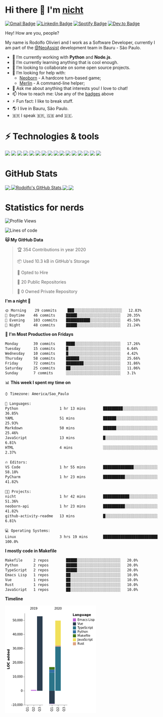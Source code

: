 # Hi there 👋 I'm [nicht](https://nicht.rocks)
[![Gmail Badge](https://img.shields.io/badge/-rodolfo.olivieri3@gmail.com-c14438?style=for-the-badge&logo=Gmail&logoColor=white)](mailto:rodolfo.olivieri3@gmail.com "Connect via Email")
[![Linkedin Badge](https://img.shields.io/badge/-Rodolfo%20Olivieri-0072b1?style=for-the-badge&logo=Linkedin&logoColor=white)](https://www.linkedin.com/in/rodolfoolivieri/ "Connect on LinkedIn")
[![Spotify Badge](https://img.shields.io/badge/-Spotify-1DB954?style=for-the-badge&logo=Spotify&logoColor=white)](https://open.spotify.com/user/22ydzsykc57ailqsqbn4ycwsq)
[![Dev.to Badge](https://img.shields.io/badge/DEV.TO-%230A0A0A.svg?style=for-the-badge&logo=dev-to&logoColor=white)](https://dev.to/nicht)


Hey! How are you, people?

My name is Rodolfo Olivieri and I work as a Software Developer, currently I am part of the [@NeoAssist](https://github.com/NeoAssist) development team in Bauru - São Paulo.

- 🔭 I’m currently working with **Python** and **Node.js**.
- 🌱 I’m currently learning anything that is cool enough.
- 👯 I’m looking to collaborate on some open source projects.
- 🤔 I’m looking for help with:
    * [Neoborn](https://github.com/neoborn-io) - A hardcore turn-based game;
    * [Merlin](https://github.com/nicht/merlin) - A command-line helper;
- 💬 Ask me about anything that interests you! I love to chat!
- 📫 How to reach me: Use any of the [badges](#hi-there--im-nicht) above
- ⚡ Fun fact: I like to break stuff. 
- 🌎 I live in Bauru, São Paulo.
- 🇧🇷 I speak 🇧🇷, 🇬🇧 and 🇩🇪.

# ⚡ Technologies & tools

![](https://img.shields.io/badge/OS-Linux-informational?style=flat&logo=linux&logoColor=white&color=6E5A93)
![](https://img.shields.io/badge/Distro-Fedora-informational?style=flat&logo=fedora&logoColor=white&color=6E5A93)
![](https://img.shields.io/badge/Editor-PyCharm-informational?style=flat&logo=intellij-idea&logoColor=white&color=6E5A93)
![](https://img.shields.io/badge/Code-Python-informational?style=flat&logo=python&logoColor=white&color=6E5A93)
![](https://img.shields.io/badge/Code-JavaScript-informational?style=flat&logo=javascript&logoColor=white&color=6E5A93)
![](https://img.shields.io/badge/Code-TypeScript-informational?style=flat&logo=typescript&logoColor=white&color=6E5A93)
![](https://img.shields.io/badge/Code-Golang-informational?style=flat&logo=go&logoColor=white&color=6E5A93)
![](https://img.shields.io/badge/Code-Ruby-informational?style=flat&logo=ruby&logoColor=white&color=6E5A93)
![](https://img.shields.io/badge/Code-React-informational?style=flat&logo=react&logoColor=white&color=6E5A93)
![](https://img.shields.io/badge/Shell-Bash-informational?style=flat&logo=gnu-bash&logoColor=white&color=6E5A93)
![](https://img.shields.io/badge/Tools-PostgreSQL-informational?style=flat&logo=postgresql&logoColor=white&color=6E5A93)
![](https://img.shields.io/badge/Tools-MySQL-informational?style=flat&logo=mysql&logoColor=white&color=6E5A93)
![](https://img.shields.io/badge/Tools-Docker-informational?style=flat&logo=docker&logoColor=white&color=6E5A93)
![](https://img.shields.io/badge/Tools-Kubernetes-informational?style=flat&logo=kubernetes&logoColor=white&color=6E5A93)
![](https://img.shields.io/badge/Cloud-Digital_Ocean-informational?style=flat&logo=digitalocean&logoColor=white&color=6E5A93)
![](https://img.shields.io/badge/Cloud-Amazon_AWS-informational?style=flat&logo=amazon-aws&logoColor=white&color=6E5A93)

# GitHub Stats
<a href="https://github.com/nicht/nicht">
  <img align="center" src="https://github-readme-stats.vercel.app/api/top-langs/?username=nicht&hide=TeX&layout=compact&theme=nightowl" />
</a>
<a href="https://github.com/nicht/nicht">
  <img align="center" src="https://github-readme-stats.vercel.app/api?username=nicht&show_icons=true&theme=nightowl&include_all_commits=true" alt="Rodolfo's GitHub Stats" />
</a>

<a href="https://github.com/neoborn-io/neoborn-api">
  <img align="center" src="https://github-readme-stats.vercel.app/api/pin/?username=neoborn-io&repo=neoborn-api&theme=nightowl" />
</a>
<a href="https://github.com/neoborn-io/neoborn">
  <img align="center" src="https://github-readme-stats.vercel.app/api/pin/?username=neoborn-io&repo=neoborn&theme=nightowl" />
</a>

# Statistics for nerds
<!--START_SECTION:waka-->
![Profile Views](http://img.shields.io/badge/Profile%20Views-9-blue)

![Lines of code](https://img.shields.io/badge/From%20Hello%20World%20I've%20written-3.1%20million%20Lines%20of%20code-blue)

**🐱 My GitHub Data** 

> 🏆 354 Contributions in year 2020
 > 
> 📦 Used 10.3 kB in GitHub's Storage 
 > 
> 💼 Opted to Hire
 > 
> 📜 20 Public Repositories 
 > 
> 🔑 0 Owned Private Repository 
 > 
**I'm a night 🦉** 

```text
🌞 Morning    29 commits     ███░░░░░░░░░░░░░░░░░░░░░░   12.83% 
🌆 Daytime    46 commits     █████░░░░░░░░░░░░░░░░░░░░   20.35% 
🌃 Evening    103 commits    ███████████░░░░░░░░░░░░░░   45.58% 
🌙 Night      48 commits     █████░░░░░░░░░░░░░░░░░░░░   21.24%

```
📅 **I'm Most Productive on Fridays** 

```text
Monday       39 commits     ████░░░░░░░░░░░░░░░░░░░░░   17.26% 
Tuesday      15 commits     █░░░░░░░░░░░░░░░░░░░░░░░░   6.64% 
Wednesday    10 commits     █░░░░░░░░░░░░░░░░░░░░░░░░   4.42% 
Thursday     58 commits     ██████░░░░░░░░░░░░░░░░░░░   25.66% 
Friday       72 commits     ████████░░░░░░░░░░░░░░░░░   31.86% 
Saturday     25 commits     ██░░░░░░░░░░░░░░░░░░░░░░░   11.06% 
Sunday       7 commits      ░░░░░░░░░░░░░░░░░░░░░░░░░   3.1%

```


📊 **This week I spent my time on** 

```text
⌚︎ Timezone: America/Sao_Paulo

💬 Languages: 
Python                   1 hr 13 mins        █████████░░░░░░░░░░░░░░░░   36.85% 
YAML                     51 mins             ██████░░░░░░░░░░░░░░░░░░░   25.93% 
Markdown                 50 mins             ██████░░░░░░░░░░░░░░░░░░░   25.46% 
JavaScript               13 mins             █░░░░░░░░░░░░░░░░░░░░░░░░   6.81% 
HTML                     4 mins              ░░░░░░░░░░░░░░░░░░░░░░░░░   2.37%

🔥 Editors: 
VS Code                  1 hr 55 mins        ██████████████░░░░░░░░░░░   58.18% 
PyCharm                  1 hr 23 mins        ██████████░░░░░░░░░░░░░░░   41.82%

🐱‍💻 Projects: 
nicht                    1 hr 42 mins        ████████████░░░░░░░░░░░░░   51.36% 
neoborn-api              1 hr 23 mins        ██████████░░░░░░░░░░░░░░░   41.82% 
github-activity-readme   13 mins             █░░░░░░░░░░░░░░░░░░░░░░░░   6.81%

💻 Operating Systems: 
Linux                    3 hrs 19 mins       █████████████████████████   100.0%

```

**I mostly code in Makefile** 

```text
Makefile     2 repos        █████░░░░░░░░░░░░░░░░░░░░   20.0% 
Python       2 repos        █████░░░░░░░░░░░░░░░░░░░░   20.0% 
TypeScript   2 repos        █████░░░░░░░░░░░░░░░░░░░░   20.0% 
Emacs Lisp   1 repos        ██░░░░░░░░░░░░░░░░░░░░░░░   10.0% 
Vue          1 repos        ██░░░░░░░░░░░░░░░░░░░░░░░   10.0% 
Rust         1 repos        ██░░░░░░░░░░░░░░░░░░░░░░░   10.0% 
JavaScript   1 repos        ██░░░░░░░░░░░░░░░░░░░░░░░   10.0%

```


**Timeline**

![Chart not found](https://github.com/nicht/nicht/blob/master/charts/bar_graph.png) 


<!--END_SECTION:waka-->